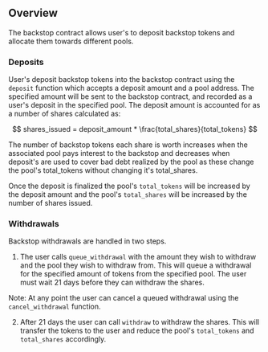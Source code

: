 ## Overview

The backstop contract allows user's to deposit backstop tokens and allocate them towards different pools.

### Deposits

User's deposit backstop tokens into the backstop contract using the `deposit` function which accepts a deposit amount and a pool address. The specified amount will be sent to the backstop contract, and recorded as a user's deposit in the specified pool. The deposit amount is accounted for as a number of shares calculated as:

$$
shares_issued = deposit_amount * \frac{total_shares}{total_tokens}
$$

The number of backstop tokens each share is worth increases when the associated pool pays interest to the backstop and decreases when deposit's are used to cover bad debt realized by the pool as these change the pool's total_tokens without changing it's total_shares.

Once the deposit is finalized the pool's `total_tokens` will be increased by the deposit amount and the pool's `total_shares` will be increased by the number of shares issued.

### Withdrawals

Backstop withdrawals are handled in two steps.

1. The user calls `queue_withdrawal` with the amount they wish to withdraw and the pool they wish to withdraw from. This will queue a withdrawal for the specified amount of tokens from the specified pool. The user must wait 21 days before they can withdraw the shares.

Note: At any point the user can cancel a queued withdrawal using the `cancel_withdrawal` function.

2. After 21 days the user can call `withdraw` to withdraw the shares. This will transfer the tokens to the user and reduce the pool's `total_tokens` and `total_shares` accordingly.
